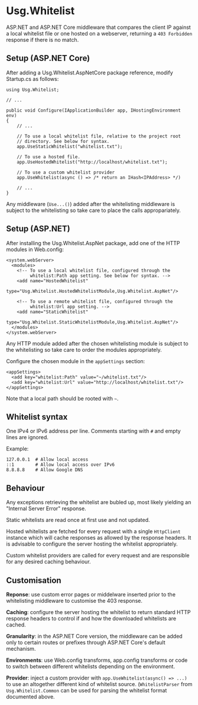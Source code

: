 Usg.Whitelist
=============
ASP.NET and ASP.NET Core middleware that compares the client IP against a
local whitelist file or one hosted on a webserver, returning a `403 Forbidden`
response if there is no match.

Setup (ASP.NET Core)
--------------------
After adding a Usg.Whitelist.AspNetCore package reference, modify Startup.cs
as follows:

    using Usg.Whitelist;

    // ...

    public void Configure(IApplicationBuilder app, IHostingEnvironment env)
    {
        // ...

        // To use a local whitelist file, relative to the project root
        // directory. See below for syntax.
        app.UseStaticWhitelist("whitelist.txt");

        // To use a hosted file.
        app.UseHostedWhitelist("http://localhost/whitelist.txt");

        // To use a custom whitelist provider
        app.UseWhitelist(async () => /* return an IHash<IPAddress> */)

        // ...
    }

Any middleware (`Use...()`) added after the whitelisting middleware is subject
to the whitelisting so take care to place the calls appropariately.

Setup (ASP.NET)
---------------
After installing the Usg.Whitelist.AspNet package, add one of the HTTP modules
in Web.config:

    <system.webServer>
      <modules>
        <!-- To use a local whitelist file, configured through the
             whitelist:Path app setting. See below for syntax. -->
        <add name="HostedWhitelist"
             type="Usg.Whitelist.HostedWhitelistModule,Usg.Whitelist.AspNet"/>

        <!-- To use a remote whitelist file, configured through the
             whitelist:Url app setting. -->
        <add name="StaticWhitelist"
             type="Usg.Whitelist.StaticWhitelistModule,Usg.Whitelist.AspNet"/>
      </modules>
    </system.webServer>

Any HTTP module added after the chosen whitelisting module is subject to the
whitelisting so take care to order the modules appropriately.

Configure the chosen module in the `appSettings` section:

    <appSettings>
      <add key="whitelist:Path" value="~/whitelist.txt"/>
      <add key="whitelist:Url" value="http://localhost/whitelist.txt"/>
    </appSettings>

Note that a local path should be rooted with `~`.

Whitelist syntax
----------------
One IPv4 or IPv6 address per line. Comments starting with `#` and empty lines
are ignored.

Example:

    127.0.0.1  # Allow local access
    ::1        # Allow local access over IPv6
    8.8.8.8    # Allow Google DNS

Behaviour
---------
Any exceptions retrieving the whitelist are bubled up, most likely yielding an
"Internal Server Error" response.

Static whitelists are read once at first use and not updated.

Hosted whitelists are fetched for every request with a single `HttpClient`
instance which will cache responses as allowed by the response headers. It
is advisable to configure the server hosting the whitelist appropriately.

Custom whitelist providers are called for every request and are responsible
for any desired caching behaviour.

Customisation
-------------
**Reponse**: use custom error pages or middelware inserted prior to the
whitelisting middleware to customise the 403 response.

**Caching**: configure the server hosting the whitelist to return standard
HTTP response headers to control if and how the downloaded whitelists are
cached.

**Granularity**: in the ASP.NET Core version, the middleware can be added
only to certain routes or prefixes  through ASP.NET Core's default mechanism.

**Environments**: use Web.config transforms, app.config transforms or code to
switch between different whitelists depending on the environment.

**Provider**: inject a custom provider with `app.UseWhitelist(async() => ...)`
to use an altogether different kind of whitelist source. (`WhitelistParser`
from `Usg.Whitelist.Common` can be used for parsing the whitelist format
documented above.
